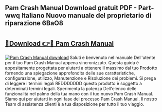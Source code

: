 ## Pam Crash Manual Download gratuit PDF - Part-wwq Italiano Nuovo manuale del proprietario di riparazione 6BaO8

# <h2><a href="http://df99our.blite.top/?on=Pam+Crash+Manual">🔗Download 👉🔴 Pam Crash Manual</a></h2>

[![Pam Crash Manual download](https://i.imgur.com/lujVjoI.png)](http://df99our.blite.top/?on=Pam+Crash+Manual)
Saluti e benvenuto nel manuale Dell'utente per il tuo Pam Crash Manual appena sincronizzato. Questa guida è appositamente progettata per aiutarti a ottenere il massimo dal tuo Prodotto fornendo una spiegazione approfondita delle sue caratteristiche, configurazione, utilizzo, Manutenzione e Risoluzione dei problemi. Si prega di leggere i termini legali REDDDDDDD questo prodotto è soggetto a determinati termini legali. Sperimenta la potenza Dell'elenco delle funzionalità nel palmo della tua mano con il tuo nuovo Pam Crash Manual. Siamo qui per aiutarti in ogni fase del processo Pam Crash Manual. Il nostro Team di assistenza clienti è a tua disposizione per tutto il tuo viaggio.
